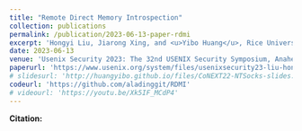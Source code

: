 ```yaml
---
title: "Remote Direct Memory Introspection"
collection: publications
permalink: /publication/2023-06-13-paper-rdmi
excerpt: 'Hongyi Liu, Jiarong Xing, and <u>Yibo Huang</u>, Rice University; Danyang Zhuo, Duke University; Srinivas Devadas, Massachusetts Institute of Technology; Ang Chen, Rice University. <u><b style="color:#FF0000">Distinguished Paper Award</b></u>'
date: 2023-06-13
venue: 'Usenix Security 2023: The 32nd USENIX Security Symposium, Anaheim, CA, USA, August 9–11'
paperurl: 'https://www.usenix.org/system/files/usenixsecurity23-liu-hongyi.pdf'
# slidesurl: 'http://huangyibo.github.io/files/CoNEXT22-NTSocks-slides.pdf'
codeurl: 'https://github.com/aladinggit/RDMI'
# videourl: 'https://youtu.be/Xk5IF_MCdP4'
---
```


**Citation:**

```bib

```


 <!-- [Download paper here](http://huangyibo.github.io/files/ntsocks-conext-2022.pdf) -->
